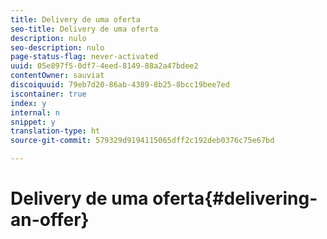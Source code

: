 ```yaml
---
title: Delivery de uma oferta
seo-title: Delivery de uma oferta
description: nulo
seo-description: nulo
page-status-flag: never-activated
uuid: 05e897f5-0df7-4eed-8149-88a2a47bdee2
contentOwner: sauviat
discoiquuid: 79eb7d20-86ab-4389-8b25-8bcc19bee7ed
iscontainer: true
index: y
internal: n
snippet: y
translation-type: ht
source-git-commit: 579329d9194115065dff2c192deb0376c75e67bd

---
```



# Delivery de uma oferta{#delivering-an-offer}

